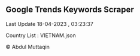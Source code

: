 

## Google Trends Keywords Scraper 
 
Last Update 18-04-2023 , 03:23:37

Country List :
VIETNAM.json



© Abdul Muttaqin 
